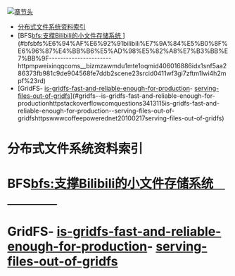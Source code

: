 [![章节头](https://parg.co/UGo)](https://parg.co/b4z) 
 - [分布式文件系统资料索引](#%E5%88%86%E5%B8%83%E5%BC%8F%E6%96%87%E4%BB%B6%E7%B3%BB%E7%BB%9F%E8%B5%84%E6%96%99%E7%B4%A2%E5%BC%95)
- [BFS[bfs:支撑Bilibili的小文件存储系统 ](http://mp.weixin.qq.com/s?__biz=MzAwMDU1MTE1OQ==&mid=406016886&idx=1&sn=f5aa286373fb981c9de904568fe7ddb2&scene=23&srcid=0411Wf3GI7zFtM1lWI4H2MPf#rd)](#bfsbfs%E6%94%AF%E6%92%91bilibili%E7%9A%84%E5%B0%8F%E6%96%87%E4%BB%B6%E5%AD%98%E5%82%A8%E7%B3%BB%E7%BB%9F----------------------httpmpweixinqqcoms__bizmzawmdu1mte1oqmid406016886idx1snf5aa286373fb981c9de904568fe7ddb2scene23srcid0411wf3gi7zftm1lwi4h2mpf%23rd)
- [GridFS- [is-gridfs-fast-and-reliable-enough-for-production](http://stackoverflow.com/questions/3413115/is-gridfs-fast-and-reliable-enough-for-production)- [serving-files-out-of-gridfs](https://www.coffeepowered.net/2010/02/17/serving-files-out-of-gridfs/)](#gridfs--is-gridfs-fast-and-reliable-enough-for-productionhttpstackoverflowcomquestions3413115is-gridfs-fast-and-reliable-enough-for-production--serving-files-out-of-gridfshttpswwwcoffeepowerednet20100217serving-files-out-of-gridfs) 

# 分布式文件系统资料索引
# BFS[bfs:支撑Bilibili的小文件存储系统                      ](http://mp.weixin.qq.com/s?__biz=MzAwMDU1MTE1OQ==&mid=406016886&idx=1&sn=f5aa286373fb981c9de904568fe7ddb2&scene=23&srcid=0411Wf3GI7zFtM1lWI4H2MPf#rd)
# GridFS- [is-gridfs-fast-and-reliable-enough-for-production](http://stackoverflow.com/questions/3413115/is-gridfs-fast-and-reliable-enough-for-production)- [serving-files-out-of-gridfs](https://www.coffeepowered.net/2010/02/17/serving-files-out-of-gridfs/)
